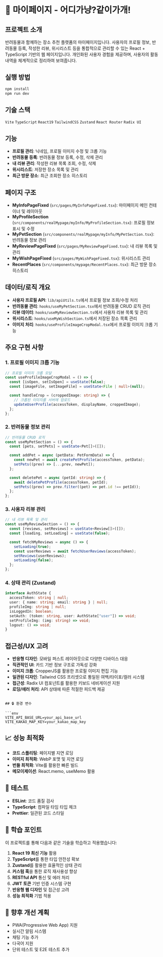 # 👤 마이페이지 - 어디가냥?같이가개!

## 프로젝트 소개

반려동물과 함께하는 장소 추천 플랫폼의 마이페이지입니다. 사용자의 프로필 정보, 반려동물 등록, 작성한 리뷰, 위시리스트 등을 통합적으로 관리할 수 있는 React + TypeScript 기반의 웹 페이지입니다. 개인화된 사용자 경험을 제공하며, 사용자의 활동 내역을 체계적으로 정리하여 보여줍니다.

## 실행 방법

```bash
npm install
npm run dev
```

## 기술 스택

`Vite` `TypeScript` `React19` `TailwindCSS` `Zustand` `React Router` `Radix UI`

## 기능

- **프로필 관리**: 닉네임, 프로필 이미지 수정 및 크롭 기능
- **반려동물 등록**: 반려동물 정보 등록, 수정, 삭제 관리
- **내 리뷰 관리**: 작성한 리뷰 목록 조회, 수정, 삭제
- **위시리스트**: 저장한 장소 목록 및 관리
- **최근 방문 장소**: 최근 조회한 장소 히스토리

## 페이지 구조

- **MyInfoPageFixed** (`src/pages/MyInfoPageFixed.tsx`): 마이페이지 메인 컨테이너 및 레이아웃
- **MyProfileSection** (`src/components/realMypage/myInfo/MyProfileSection.tsx`): 프로필 정보 표시 및 수정
- **MyPetSection** (`src/components/realMypage/myInfo/MyPetSection.tsx`): 반려동물 정보 관리
- **MyReviewPageFixed** (`src/pages/MyReviewPageFixed.tsx`): 내 리뷰 목록 및 관리
- **MyWishPageFixed** (`src/pages/MyWishPageFixed.tsx`): 위시리스트 관리
- **RecentPlaces** (`src/components/mypage/RecentPlaces.tsx`): 최근 방문 장소 히스토리

## 데이터/로직 개요

- **사용자 프로필 API**: `lib/apiUtils.ts`에서 프로필 정보 조회/수정 처리
- **반려동물 관리**: `hooks/useMyPetSection.tsx`에서 반려동물 CRUD 로직 관리
- **리뷰 데이터**: `hooks/useMyReviewSection.ts`에서 사용자 리뷰 목록 및 관리
- **위시리스트**: `hooks/useMyWishSection.ts`에서 저장된 장소 목록 관리
- **이미지 처리**: `hooks/useProfileImageCropModal.tsx`에서 프로필 이미지 크롭 기능

## 주요 구현 사항

### 1. 프로필 이미지 크롭 기능

```typescript
// 프로필 이미지 크롭 모달
const useProfileImageCropModal = () => {
  const [isOpen, setIsOpen] = useState(false);
  const [imageFile, setImageFile] = useState<File | null>(null);

  const handleCrop = (croppedImage: string) => {
    // 크롭된 이미지를 서버에 업로드
    updateUserProfile(accessToken, displayName, croppedImage);
  };
};
```

### 2. 반려동물 정보 관리

```typescript
// 반려동물 CRUD 로직
const useMyPetSection = () => {
  const [pets, setPets] = useState<Pet[]>([]);

  const addPet = async (petData: PetFormData) => {
    const newPet = await createPetProfile(accessToken, petData);
    setPets((prev) => [...prev, newPet]);
  };

  const deletePet = async (petId: string) => {
    await deletePetProfile(accessToken, petId);
    setPets((prev) => prev.filter((pet) => pet.id !== petId));
  };
};
```

### 3. 사용자 리뷰 관리

```typescript
// 내 리뷰 목록 및 관리
const useMyReviewSection = () => {
  const [reviews, setReviews] = useState<Review[]>([]);
  const [loading, setLoading] = useState(false);

  const fetchMyReviews = async () => {
    setLoading(true);
    const userReviews = await fetchUserReviews(accessToken);
    setReviews(userReviews);
    setLoading(false);
  };
};
```

### 4. 상태 관리 (Zustand)

```typescript
interface AuthState {
  accessToken: string | null;
  user: { name: string; email: string } | null;
  profileImg: string | null;
  isLoggedIn: boolean;
  setAuth: (token: string, user: AuthState["user"]) => void;
  setProfileImg: (img: string) => void;
  logout: () => void;
}
```

## 접근성/UX 고려

- **반응형 디자인**: 모바일 퍼스트 레이아웃으로 다양한 디바이스 대응
- **직관적인 UI**: 카드 기반 정보 구조로 가독성 강화
- **이미지 크롭**: CropperJS를 활용한 프로필 이미지 편집 기능
- **일관된 디자인**: Tailwind CSS 프리셋으로 통일된 여백/타이포/컬러 시스템
- **접근성**: Radix UI 컴포넌트를 활용한 키보드 네비게이션 지원
- **로딩/에러 처리**: API 상태에 따른 적절한 피드백 제공

````

## 🔒 환경 변수

```env
VITE_API_BASE_URL=your_api_base_url
VITE_KAKAO_MAP_KEY=your_kakao_map_key
````

## 📈 성능 최적화

- **코드 스플리팅**: 페이지별 지연 로딩
- **이미지 최적화**: WebP 포맷 및 지연 로딩
- **번들 최적화**: Vite를 활용한 빠른 빌드
- **메모이제이션**: React.memo, useMemo 활용

## 🧪 테스트

- **ESLint**: 코드 품질 검사
- **TypeScript**: 컴파일 타임 타입 체크
- **Prettier**: 일관된 코드 스타일

## 📝 학습 포인트

이 프로젝트를 통해 다음과 같은 기술을 학습하고 적용했습니다:

1. **React 19 최신 기능** 활용
2. **TypeScript**를 통한 타입 안전성 확보
3. **Zustand**를 활용한 효율적인 상태 관리
4. **커스텀 훅**을 통한 로직 재사용성 향상
5. **RESTful API** 통신 및 에러 처리
6. **JWT 토큰** 기반 인증 시스템 구현
7. **반응형 웹 디자인** 및 접근성 고려
8. **성능 최적화** 기법 적용

## 🎯 향후 개선 계획

- PWA(Progressive Web App) 지원
- 실시간 알림 시스템
- 채팅 기능 추가
- 다국어 지원
- 단위 테스트 및 E2E 테스트 추가
